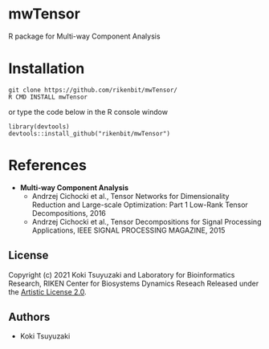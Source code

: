 # mwTensor
R package for Multi-way Component Analysis

Installation
======
~~~~
git clone https://github.com/rikenbit/mwTensor/
R CMD INSTALL mwTensor
~~~~
or type the code below in the R console window
~~~~
library(devtools)
devtools::install_github("rikenbit/mwTensor")
~~~~

References
======
- **Multi-way Component Analysis**
  - Andrzej Cichocki et al., Tensor Networks for Dimensionality Reduction and Large-scale Optimization: Part 1 Low-Rank Tensor Decompositions, 2016
  - Andrzej Cichocki et al., Tensor Decompositions for Signal Processing Applications, IEEE SIGNAL PROCESSING MAGAZINE, 2015

## License
Copyright (c) 2021 Koki Tsuyuzaki and Laboratory for Bioinformatics Research, RIKEN Center for Biosystems Dynamics Reseach
Released under the [Artistic License 2.0](https://www.perlfoundation.org/artistic-license-20.html).

## Authors
- Koki Tsuyuzaki
